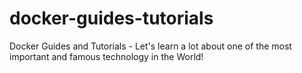 # docker-guides-tutorials
Docker Guides and Tutorials - Let's learn a lot about one of the most important and famous technology in the World!
